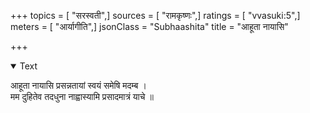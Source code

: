 +++
topics = [ "सरस्वती",]
sources = [ "रामकृष्णः",]
ratings = [ "vvasuki:5",]
meters = [ "आर्यागीति",]
jsonClass = "Subhaashita"
title = "आहूता नायासि"

+++

<details open><summary>Text</summary>

आहूता नायासि प्रसन्नतायां स्वयं समेषि मदम्ब ।  
मम दुहितेव तदधुना नाह्वास्यामि प्रसादमात्रं याचे ॥
</details>
